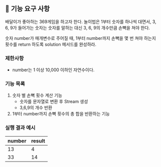 ## 🚀 기능 요구 사항

배달이가 좋아하는 369게임을 하고자 한다. 놀이법은 1부터 숫자를 하나씩 대면서, 3, 6, 9가 들어가는 숫자는 숫자를 말하는 대신 3, 6, 9의 개수만큼 손뼉을 쳐야 한다.

숫자 number가 매개변수로 주어질 때, 1부터 number까지 손뼉을 몇 번 쳐야 하는지 횟수를 return 하도록 solution 메서드를 완성하라.

### 제한사항

- number는 1 이상 10,000 이하인 자연수이다.

### 기능 목록
1. 숫자 별 손뼉 횟수 계산 기능
    - 숫자를 문자열로 변환 후 Stream 생성
    - 3,6,9의 개수 반환
2. 1부터 number까지 손뼉 횟수의 총 합을 반환하는 기능

### 실행 결과 예시

| number | result |
| --- | --- |
| 13 | 4 |
| 33 | 14 |
